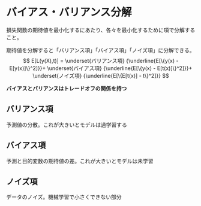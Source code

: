 # バイアス・バリアンス分解

損失関数の期待値を最小化するにあたり、各々を最小化するために項で分解すること。

期待値を分解すると「バリアンス項」「バイアス項」「ノイズ項」に分解できる。
$$
E[L(y(X),t)] =
\underset{バリアンス項}
{\underline{E[\{y(x) - E[y(x)]\}^2]}}+ 
\underset{バイアス項}
{\underline{E[\{y(x) - E[t(x)]\}^2]}}+
\underset{ノイズ項}
{\underline{E[\{E[t(x)] - t\}^2]}}
$$

**バイアスとバリアンスはトレードオフの関係を持つ**

## バリアンス項

予測値の分散。これが大きいとモデルは過学習する

## バイアス項

予測と目的変数の期待値の差。これが大きいとモデルは未学習

## ノイズ項

データのノイズ。機械学習で小さくできない部分



